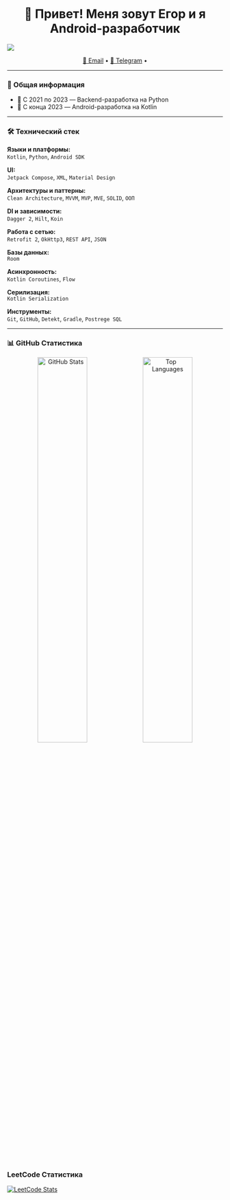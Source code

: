 <h1 align="center">👋 Привет! Меня зовут Егор и я Android-разработчик</h1>
<img src="https://img.shields.io/badge/Android-3DDC84?style=for-the-badge&logo=android&logoColor=white"/>
<p align="center">
  <a href="mailto:player.l1nder@yandex.ru">📧 Email</a> •
  <a href="https://t.me/SakuraLLar">💬 Telegram</a> •
</p>

---

### 📌 Общая информация

- 🐍 С 2021 по 2023 — Backend-разработка на Python  
- 🤖 С конца 2023 — Android-разработка на Kotlin  

---

### 🛠️ Технический стек

**Языки и платформы:**  
`Kotlin`, `Python`, `Android SDK`

**UI:**  
`Jetpack Compose`, `XML`, `Material Design`

**Архитектуры и паттерны:**  
`Clean Architecture`, `MVVM`, `MVP`, `MVE`, `SOLID`, `ООП`

**DI и зависимости:**  
`Dagger 2`, `Hilt`, `Koin`

**Работа с сетью:**  
`Retrofit 2`, `OkHttp3`, `REST API`, `JSON`

**Базы данных:**  
`Room`

**Асинхронность:**  
`Kotlin Coroutines`, `Flow`

**Серилизация:**  
`Kotlin Serialization`

**Инструменты:**  
`Git`, `GitHub`, `Detekt`, `Gradle`, `Postrege SQL`

---

### 📊 GitHub Статистика

<p align="center">
  <img src="https://github-readme-stats.vercel.app/api?username=SakuraLLar&show_icons=true&theme=tokyonight" alt="GitHub Stats" width="48%"/>
  <img src="https://github-readme-stats.vercel.app/api/top-langs/?username=SakuraLLar&layout=compact&theme=tokyonight" alt="Top Languages" width="48%"/>
</p>

### LeetCode Статистика

[![LeetCode Stats](https://leetcard.jacoblin.cool/Sakura_Dollar?theme=dark&font=baloo&ext=contest)](https://leetcode.com/Sakura_Dollar/)
